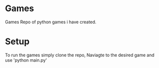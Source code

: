# Games
Games Repo of python games i have created.

# Setup
To run the games simply clone the repo,
Naviagte to the desired game and use 'python main.py'
